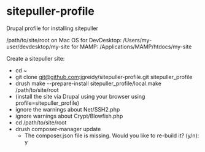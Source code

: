 # sitepuller-profile
Drupal profile for installing sitepuller

/path/to/site/root on Mac OS
  for DevDesktop: /Users/my-user/devdesktop/my-site
  for MAMP: /Applications/MAMP/htdocs/my-site

Create a sitepuller site:
- cd ~
- git clone git@github.com:jgreidy/sitepuller-profile.git sitepuller_profile
- drush make --prepare-install sitepuller_profile/local.make /path/to/site/root
- (install the site via Drupal using your browser using profile=sitepuller_profile)
 - ignore the warnings about Net/SSH2.php
 - ignore warnings about Crypt/Blowfish.php
- cd /path/to/site/root
- drush composer-manager update
  - The composer.json file is missing. Would you like to re-build it? (y/n): y

